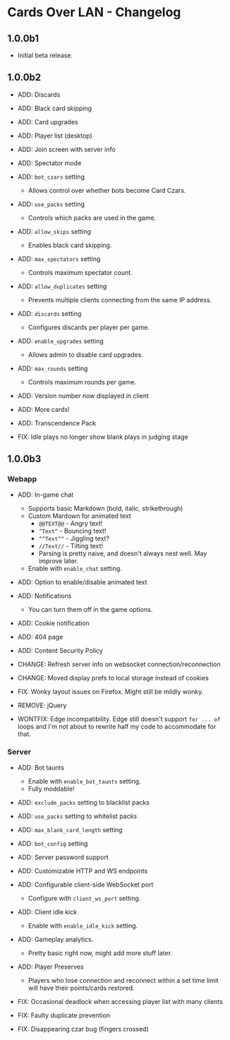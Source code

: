 # Cards Over LAN - Changelog

## 1.0.0b1

- Initial beta release.

## 1.0.0b2

- ADD: Discards
- ADD: Black card skipping
- ADD: Card upgrades
- ADD: Player list (desktop)
- ADD: Join screen with server info
- ADD: Spectator mode
- ADD: `bot_czars` setting
    - Allows control over whether bots become Card Czars.
- ADD: `use_packs` setting
    - Controls which packs are used in the game.
- ADD: `allow_skips` setting
    - Enables black card skipping.
- ADD: `max_spectators` setting
    - Controls maximum spectator count.
- ADD: `allow_duplicates` setting
    - Prevents multiple clients connecting from the same IP address.
- ADD: `discards` setting
    - Configures discards per player per game.
- ADD: `enable_upgrades` setting
    - Allows admin to disable card upgrades.
- ADD: `max_rounds` setting
    - Controls maximum rounds per game.
- ADD: Version number now displayed in client
- ADD: More cards!
- ADD: Transcendence Pack

- FIX: Idle plays no longer show blank plays in judging stage

## 1.0.0b3

### Webapp

- ADD: In-game chat
    - Supports basic Markdown (bold, italic, strikethrough)
    - Custom Mardown for animated text
        - `@@TEXT@@` - Angry text!
        - `^Text^` - Bouncing text!
        - `^^Text^^` - Jiggling text?
        - `//Text//` - Tilting text!
        - Parsing is pretty naive, and doesn't always nest well. May improve later.
    - Enable with `enable_chat` setting.
- ADD: Option to enable/disable animated text
- ADD: Notifications
    - You can turn them off in the game options.
- ADD: Cookie notification
- ADD: 404 page
- ADD: Content Security Policy

- CHANGE: Refresh server info on websocket connection/reconnection
- CHANGE: Moved display prefs to local storage instead of cookies

- FIX: Wonky layout issues on Firefox. Might still be mildly wonky.

- REMOVE: jQuery

- WONTFIX: Edge incompatibility. Edge still doesn't support `for ... of` loops and I'm not about to rewrite half my code to accommodate for that.

### Server

- ADD: Bot taunts
    - Enable with `enable_bot_taunts` setting.
    - Fully moddable!
- ADD: `exclude_packs` setting to blacklist packs
- ADD: `use_packs` setting to whitelist packs
- ADD: `max_blank_card_length` setting
- ADD: `bot_config` setting
- ADD: Server password support
- ADD: Customizable HTTP and WS endpoints
- ADD: Configurable client-side WebSocket port
    - Configure with `client_ws_port` setting.
- ADD: Client idle kick
    - Enable with `enable_idle_kick` setting.
- ADD: Gameplay analytics. 
    - Pretty basic right now, might add more stuff later.
- ADD: Player Preserves
    - Players who lose connection and reconnect within a set time limit will have their points/cards restored.

- FIX: Occasional deadlock when accessing player list with many clients
- FIX: Faulty duplicate prevention
- FIX: Disappearing czar bug (fingers crossed)
